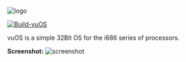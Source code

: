![logo](https://raw.githubusercontent.com/puntillol59/vuOS/i686/resources/logos/logo-readme.png)

[![Build-vuOS](https://github.com/puntillol59/vuOS/actions/workflows/buildvu.yml/badge.svg?branch=i686)](https://github.com/puntillol59/vuOS/actions/workflows/buildvu.yml)

vuOS is a simple 32Bit OS for the i686 series of processors. 

**Screenshot:**
![screenshot](https://github.com/puntillol59/vuOS/raw/i686/resources/screenshots/compressed-src-vuOS-readme.png)
